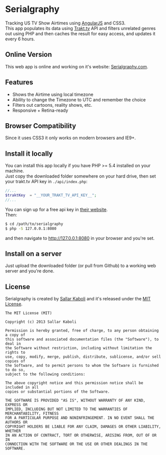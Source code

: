 Serialgraphy
============

Tracking US TV Show Airtimes using [AngularJS](http://angularjs.org/) and CSS3.  
This app populates its data using [Trakt.tv](http://trakt.tv) API and filters unrelated genres out using PHP and then caches the result for easy access, and updates it every 6 hours.

## Online Version
This web app is online and working on it's website: [Serialgraphy.com](http://serialgraphy.com).

## Features
- Shows the Airtime using local timezone
- Ability to change the Timezone to UTC and remember the choice
- Filters out cartoons, reality shows, etc.
- Responsive + Retina-ready

## Browser Compatibility
Since it uses CSS3 it only works on modern browsers and IE9+.


## Install it locally
You can install this app locally if you have PHP >= 5.4 installed on your machine.  
Just copy the downloaded folder somewhere on your hard drive, then set your trakt.tv API key in `./api/index.php`:

```php
//...
$traktKey  = "__YOUR_TRAKT_TV_API_KEY__";
//... 
```
You can sign up for a free api key in [their website](http://trakt.tv/api-docs).  
Then:

```bash
$ cd /path/to/serialgraphy
$ php -S 127.0.0.1:8080
```
and then navigate to http://127.0.0.1:8080 in your browser and you're set.

## Install on a server
Just upload the downloaded folder (or pull from Github) to a working web server and you're done.

## License
Serialgraphy is created by [Sallar Kaboli](http://sallar.me) and it's released under the [MIT License](http://opensource.org/licenses/mit-license.php).

    The MIT License (MIT)

    Copyright (c) 2013 Sallar Kaboli

    Permission is hereby granted, free of charge, to any person obtaining a copy of
    this software and associated documentation files (the "Software"), to deal in
    the Software without restriction, including without limitation the rights to
    use, copy, modify, merge, publish, distribute, sublicense, and/or sell copies of
    the Software, and to permit persons to whom the Software is furnished to do so,
    subject to the following conditions:

    The above copyright notice and this permission notice shall be included in all
    copies or substantial portions of the Software.

    THE SOFTWARE IS PROVIDED "AS IS", WITHOUT WARRANTY OF ANY KIND, EXPRESS OR
    IMPLIED, INCLUDING BUT NOT LIMITED TO THE WARRANTIES OF MERCHANTABILITY, FITNESS
    FOR A PARTICULAR PURPOSE AND NONINFRINGEMENT. IN NO EVENT SHALL THE AUTHORS OR
    COPYRIGHT HOLDERS BE LIABLE FOR ANY CLAIM, DAMAGES OR OTHER LIABILITY, WHETHER
    IN AN ACTION OF CONTRACT, TORT OR OTHERWISE, ARISING FROM, OUT OF OR IN
    CONNECTION WITH THE SOFTWARE OR THE USE OR OTHER DEALINGS IN THE SOFTWARE.
